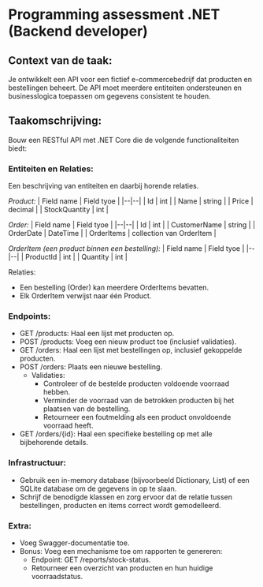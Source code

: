 # Programming assessment .NET (Backend developer)

##	Context van de taak:
Je ontwikkelt een API voor een fictief e-commercebedrijf dat producten en bestellingen beheert. De API moet meerdere entiteiten ondersteunen en businesslogica toepassen om gegevens consistent te houden.

##	Taakomschrijving:
Bouw een RESTful API met .NET Core die de volgende functionaliteiten biedt:

### Entiteiten en Relaties:
Een beschrijving van entiteiten en daarbij horende relaties.

*Product:*
| Field name | Field tyoe |
|--|--|
| Id | int |
| Name | string |
| Price | decimal |
| StockQuantity | int |

*Order:*
| Field name | Field tyoe |
|--|--|
| Id | int |
| CustomerName | string |
| OrderDate | DateTime |
| OrderItems | collection van OrderItem |

*OrderItem  (een product binnen een bestelling):*
| Field name | Field tyoe |
|--|--|
| ProductId | int |
| Quantity | int |

Relaties:
- Een bestelling (Order) kan meerdere OrderItems bevatten.
- Elk OrderItem verwijst naar één Product.

### Endpoints:
- GET /products: Haal een lijst met producten op.
- POST /products: Voeg een nieuw product toe (inclusief validaties).
- GET /orders: Haal een lijst met bestellingen op, inclusief gekoppelde producten.
- POST /orders: Plaats een nieuwe bestelling.
	-	Validaties:
		- Controleer of de bestelde producten voldoende voorraad hebben.
		- Verminder de voorraad van de betrokken producten bij het plaatsen van de bestelling.
		- Retourneer een foutmelding als een product onvoldoende voorraad heeft.
- GET /orders/{id}: Haal een specifieke bestelling op met alle bijbehorende details.

### Infrastructuur:
- Gebruik een in-memory database (bijvoorbeeld Dictionary, List) of een SQLite database om de gegevens in op te slaan.
- Schrijf de benodigde klassen en zorg ervoor dat de relatie tussen bestellingen, producten en items correct wordt gemodelleerd.

### Extra:
- Voeg Swagger-documentatie toe.
- Bonus: Voeg een mechanisme toe om rapporten te genereren:
	- Endpoint: GET /reports/stock-status.
	- Retourneer een overzicht van producten en hun huidige voorraadstatus.